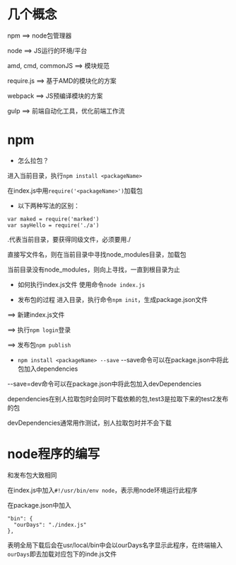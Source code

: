 # 几个概念
npm ==> node包管理器

node ==> JS运行的环境/平台

amd, cmd, commonJS ==> 模块规范

require.js ==> 基于AMD的模块化的方案

webpack ==> JS预编译模块的方案

gulp ==> 前端自动化工具，优化前端工作流


# npm

- 怎么拉包？

进入当前目录，执行`npm install <packageName>`

在index.js中用`require('<packageName>')`加载包

- 以下两种写法的区别：
```
var maked = require('marked')
var sayHello = require('./a')
```
.代表当前目录，要获得同级文件，必须要用./

直接写文件名，则在当前目录中寻找node_modules目录，加载包

当前目录没有node_modules，则向上寻找，一直到根目录为止

- 如何执行index.js文件
使用命令`node index.js`

- 发布包的过程
进入目录，执行命令`npm init`，生成package.json文件

==> 新建index.js文件

==> 执行`npm login`登录

==> 发布包`npm publish`

- `npm install <packageName> --save`
--save命令可以在package.json中将此包加入dependencies

--save=dev命令可以在package.json中将此包加入devDependencies

dependencies在别人拉取包时会同时下载依赖的包,test3是拉取下来的test2发布的包

devDependencies通常用作测试，别人拉取包时并不会下载

# node程序的编写

和发布包大致相同

在index.js中加入`#!/usr/bin/env node`，表示用node环境运行此程序

在package.json中加入

```
"bin": {
  "ourDays": "./index.js"
},
```

表明全局下载后会在usr/local/bin中会以ourDays名字显示此程序，在终端输入`ourDays`即去加载对应包下的inde.js文件